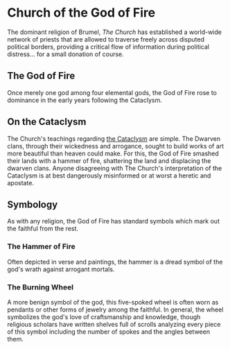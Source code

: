 # Church of the God of Fire

The dominant religion of Brumel, _The Church_ has established a world-wide
network of priests that are allowed to traverse freely across disputed political
borders, providing a critical flow of information during political distress...
for a small donation of course.

## The God of Fire

Once merely one god among four elemental gods, the God of Fire rose to dominance
in the early years following the Cataclysm.

## On the Cataclysm

The Church's teachings regarding [the Cataclysm](../events/the-cataclysm.md) are
simple. The Dwarven clans, through their wickedness and arrogance, sought to
build works of art more beautiful than heaven could make. For this, the God of
Fire smashed their lands with a hammer of fire, shattering the land and
displacing the dwarven clans. Anyone disagreeing with The Church's
interpretation of the Cataclysm is at best dangerously misinformed or at worst a
heretic and apostate.

## Symbology

As with any religion, the God of Fire has standard symbols which mark out the
faithful from the rest.

### The Hammer of Fire

Often depicted in verse and paintings, the hammer is a dread symbol of the god's
wrath against arrogant mortals.

### The Burning Wheel

A more benign symbol of the god, this five-spoked wheel is often worn as
pendants or other forms of jewelry among the faithful. In general, the wheel
symbolizes the god's love of craftsmanship and knowledge, though religious
scholars have written shelves full of scrolls analyzing every piece of this
symbol including the number of spokes and the angles between them.

